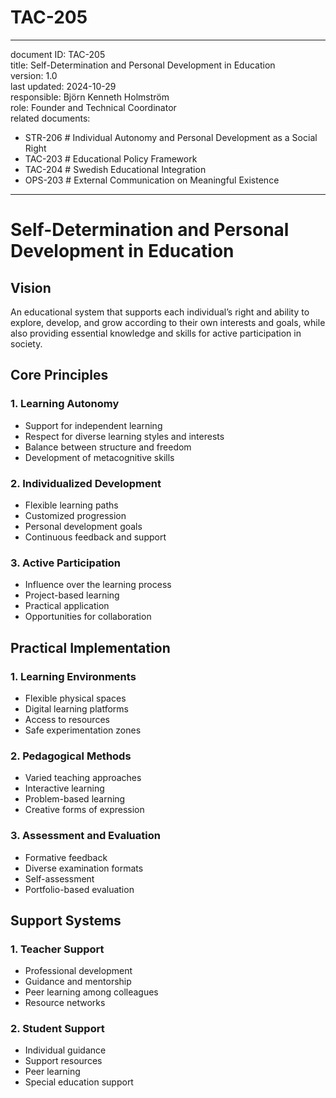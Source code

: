 # TAC-205
---
document ID: TAC-205  
title: Self-Determination and Personal Development in Education  
version: 1.0  
last updated: 2024-10-29  
responsible: Björn Kenneth Holmström  
role: Founder and Technical Coordinator  
related documents:  
- STR-206 # Individual Autonomy and Personal Development as a Social Right 
- TAC-203 # Educational Policy Framework  
- TAC-204 # Swedish Educational Integration  
- OPS-203 # External Communication on Meaningful Existence  

---

# Self-Determination and Personal Development in Education

## Vision
An educational system that supports each individual’s right and ability to explore, develop, and grow according to their own interests and goals, while also providing essential knowledge and skills for active participation in society.

## Core Principles

### 1. Learning Autonomy
- Support for independent learning
- Respect for diverse learning styles and interests
- Balance between structure and freedom
- Development of metacognitive skills

### 2. Individualized Development
- Flexible learning paths
- Customized progression
- Personal development goals
- Continuous feedback and support

### 3. Active Participation
- Influence over the learning process
- Project-based learning
- Practical application
- Opportunities for collaboration

## Practical Implementation

### 1. Learning Environments
- Flexible physical spaces
- Digital learning platforms
- Access to resources
- Safe experimentation zones

### 2. Pedagogical Methods
- Varied teaching approaches
- Interactive learning
- Problem-based learning
- Creative forms of expression

### 3. Assessment and Evaluation
- Formative feedback
- Diverse examination formats
- Self-assessment
- Portfolio-based evaluation

## Support Systems

### 1. Teacher Support
- Professional development
- Guidance and mentorship
- Peer learning among colleagues
- Resource networks

### 2. Student Support
- Individual guidance
- Support resources
- Peer learning
- Special education support
